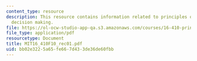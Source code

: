 ```yaml
---
content_type: resource
description: This resource contains information related to principles of anatomy and
  decision making.
file: https://ol-ocw-studio-app-qa.s3.amazonaws.com/courses/16-410-principles-of-autonomy-and-decision-making-fall-2010/bb02e3225a65fe667d433de36de60fbb_MIT16_410F10_rec01.pdf
file_type: application/pdf
resourcetype: Document
title: MIT16_410F10_rec01.pdf
uid: bb02e322-5a65-fe66-7d43-3de36de60fbb
---
```

